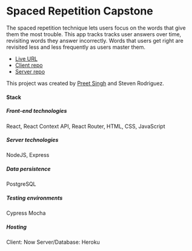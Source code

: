 # Spaced Repetition Capstone

The spaced repetition technique lets users focus on the words that give them the most trouble. 
This app tracks tracks user answers over time, revisiting words they answer incorrectly. 
Words that users get right are revisited less and less frequently as users master them. 

- [Live URL]()
- [Client repo](https://github.com/thinkful-ei-gecko/Preet-StevenR-Spaced-Repetition-Client)
- [Server repo](https://github.com/thinkful-ei-gecko/Preet-StevenR-Spaced-Repetition-api)

This project was created by [Preet Singh](https://github.com/preet-singh) and Steven Rodriguez. 

#### Stack
##### Front-end technologies
React, React Context API, React Router, HTML, CSS, JavaScript

##### Server technologies
NodeJS, Express

##### Data persistence
PostgreSQL

##### Testing environments
Cypress
Mocha

##### Hosting
Client: Now
Server/Database: Heroku
